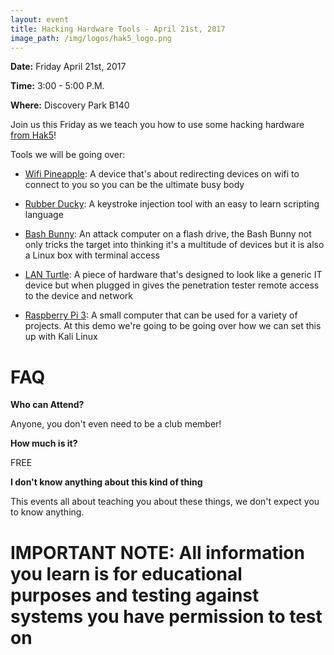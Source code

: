 ```yaml
---
layout: event
title: Hacking Hardware Tools - April 21st, 2017
image_path: /img/logos/hak5_logo.png
---
```

**Date:** Friday April 21st, 2017

**Time:** 3:00 - 5:00 P.M.

**Where:** Discovery Park B140

Join us this Friday as we teach you how to use some hacking hardware [from Hak5](https://www.hak5.org/)!

Tools we will be going over:

* [Wifi Pineapple](https://hakshop.com/products/wifi-pineapple): A device that's about redirecting devices on wifi to connect to you so you can be the ultimate busy body

* [Rubber Ducky](https://hakshop.com/products/usb-rubber-ducky-deluxe): A keystroke injection tool with an easy to learn scripting language

* [Bash Bunny](https://hakshop.com/products/bash-bunny): An attack computer on a flash drive, the Bash Bunny not only tricks the target into thinking it's a multitude of devices but it is also a Linux box with terminal access

* [LAN Turtle](https://hakshop.com/products/lan-turtle): A piece of hardware that's designed to look like a generic IT device but when plugged in gives the penetration tester remote access to the device and network

* [Raspberry Pi 3](https://www.raspberrypi.org/): A small computer that can be used for a variety of projects. At this demo we're going to be going over how we can set this up with Kali Linux

# FAQ

**Who can Attend?**

Anyone, you don't even need to be a club member!

**How much is it?**

FREE

**I don't know anything about this kind of thing**

This events all about teaching you about these things, we don't expect you to know anything.

# IMPORTANT NOTE: All information you learn is for educational purposes and testing against systems you have permission to test on
